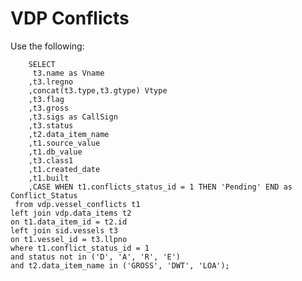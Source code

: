 # VDP Conflicts

Use the following:

        SELECT 
         t3.name as Vname
        ,t3.lregno
        ,concat(t3.type,t3.gtype) Vtype
        ,t3.flag
        ,t3.gross
        ,t3.sigs as CallSign
        ,t3.status
        ,t2.data_item_name
        ,t1.source_value
        ,t1.db_value
        ,t3.class1
        ,t1.created_date
        ,t1.built
        ,CASE WHEN t1.conflicts_status_id = 1 THEN 'Pending' END as Conflict_Status
     from vdp.vessel_conflicts t1
    left join vdp.data_items t2
    on t1.data_item_id = t2.id
    left join sid.vessels t3
    on t1.vessel_id = t3.llpno
    where t1.conflict_status_id = 1
    and status not in ('D', 'A', 'R', 'E')
    and t2.data_item_name in ('GROSS', 'DWT', 'LOA');
